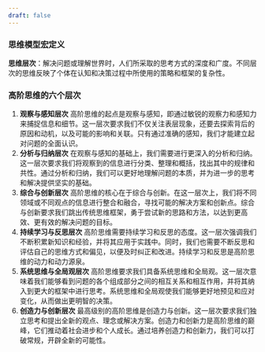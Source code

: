 ```yaml
---
draft: false
---
```

### 思维模型宏定义

**思维层次**：解决问题或理解世界时，人们所采取的思考方式的深度和广度。不同层次的思维反映了个体在认知和决策过程中所使用的策略和框架的复杂性。

### 高阶思维的六个层次
1. **观察与感知层次**
高阶思维的起点是观察与感知，即通过敏锐的观察力和感知力来捕捉信息和细节。这一层次要求我们不仅关注表层现象，还要去探索背后的原因和动机，以及可能的影响和关联。只有通过准确的感知，我们才能建立起对问题的全面认识。
2. **分析与归纳层次**
在观察与感知的基础上，我们需要进行更深入的分析和归纳。这一层次要求我们将观察到的信息进行分类、整理和概括，找出其中的规律和共性。通过分析和归纳，我们可以更好地理解问题的本质，并为进一步的思考和解决提供坚实的基础。
3. **综合与创新层次**
高阶思维的核心在于综合与创新。在这一层次上，我们将不同领域或不同观点的信息进行整合和融合，寻找可能的解决方案和创新点。综合与创新要求我们跳出传统思维框架，勇于尝试新的思路和方法，以达到更高效、更有效的解决问题的目标。
4. **持续学习与反思层次**
高阶思维需要持续学习和反思的态度。这一层次强调我们不断积累新知识和经验，并将其应用于实践中。同时，我们也需要不断反思和评估自己的思维方式和偏见，以便及时纠正和改进。持续学习和反思是高阶思维的动力和动力源泉。
5. **系统思维与全局观层次**
高阶思维要求我们具备系统思维和全局观。这一层次意味着我们能够看到问题的各个组成部分之间的相互关系和相互作用，并将其纳入到更大的框架中进行思考。系统思维和全局观使我们能够更好地预见和应对变化，从而做出更明智的决策。
6. **创造力与创新层次**
最高级别的高阶思维是创造力与创新。这一层次要求我们独立思考和提出全新的观点、理念或解决方案。创造力和创新力是高阶思维的巅峰，它们推动着社会进步和个人成长。通过培养创造力和创新力，我们可以打破常规，开辟全新的可能性。

